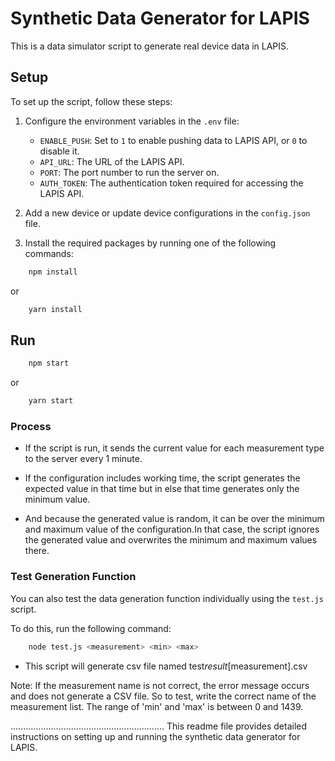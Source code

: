 # Synthetic Data Generator for LAPIS

This is a data simulator script to generate real device data in LAPIS.

## Setup

To set up the script, follow these steps:

1. Configure the environment variables in the `.env` file:

   - `ENABLE_PUSH`: Set to `1` to enable pushing data to LAPIS API, or `0` to disable it.
   - `API_URL`: The URL of the LAPIS API.
   - `PORT`: The port number to run the server on.
   - `AUTH_TOKEN`: The authentication token required for accessing the LAPIS API.

2. Add a new device or update device configurations in the `config.json` file.

3. Install the required packages by running one of the following commands:

```bash
    npm install
```

or

```bash
    yarn install
```

## Run

```bash
    npm start
```

or

```bash
    yarn start
```

### Process

- If the script is run, it sends the current value for each measurement type to the server every 1 minute.

- If the configuration includes working time, the script generates the expected value in that time but in else that time generates only the minimum value.

- And because the generated value is random, it can be over the minimum and maximum value of the configuration.In that case, the script ignores the generated value and overwrites the minimum and maximum values there.

### Test Generation Function

You can also test the data generation function individually using the `test.js` script.

To do this, run the following command:

```bash
    node test.js <measurement> <min> <max>
```

- This script will generate csv file named test*result*[measurement].csv

Note: If the measurement name is not correct, the error message occurs and does not generate a CSV file.
So to test, write the correct name of the measurement list.
The range of 'min' and 'max' is between 0 and 1439.


.............................................................
This readme file provides detailed instructions on setting up and running the synthetic data generator for LAPIS.
